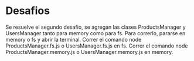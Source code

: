 # Desafios
Se resuelve el segundo desafio, se agregan las clases ProductsManager y UsersManager tanto para memory como para fs. Para correrlo, pararse en memory o fs y abrir la terminal. Correr el comando node ProductsManager.fs.js o UsersManager.fs.js en fs. Correr el comando node ProductsManager.memory.js o UsersManager.memory.js en memory.

